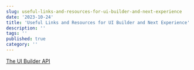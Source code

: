 ```yaml
---
slug: useful-links-and-resources-for-ui-builder-and-next-experience
date: '2023-10-24'
title: 'Useful Links and Resources for UI Builder and Next Experience'
description: ''
tags: ''
published: true
category: ''
---
```


[The UI Builder API](https://developer.servicenow.com/dev.do#!/reference/api/utah/client/apiAPI)

